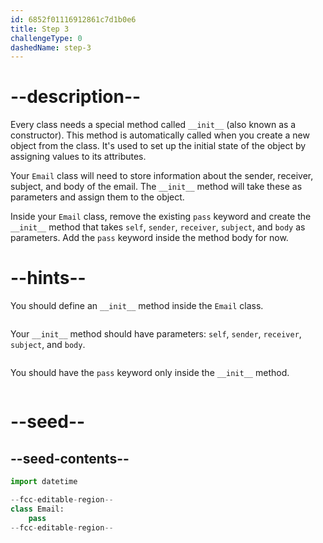 ```yaml
---
id: 6852f01116912861c7d1b0e6
title: Step 3
challengeType: 0
dashedName: step-3
---
```


# --description--

Every class needs a special method called `__init__` (also known as a constructor). This method is automatically called when you create a new object from the class. It's used to set up the initial state of the object by assigning values to its attributes.

Your `Email` class will need to store information about the sender, receiver, subject, and body of the email. The `__init__` method will take these as parameters and assign them to the object.

Inside your `Email` class, remove the existing `pass` keyword and create the `__init__` method that takes `self`, `sender`, `receiver`, `subject`, and `body` as parameters. Add the `pass` keyword inside the method body for now.

# --hints--

You should define an `__init__` method inside the `Email` class.

```js

```

Your `__init__` method should have parameters: `self`, `sender`, `receiver`, `subject`, and `body`.

```js

```

You should have the `pass` keyword only inside the `__init__` method.

```js

```

# --seed--

## --seed-contents--

```py
import datetime

--fcc-editable-region--
class Email:
    pass
--fcc-editable-region--
```
